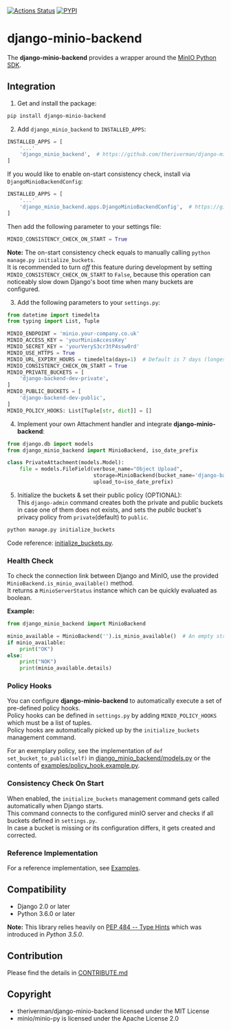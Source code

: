 [![Actions Status](https://github.com/theriverman/django-minio-backend/workflows/build-n-publish/badge.svg)](https://github.com/theriverman/django-minio-backend/actions)
[![PYPI](https://img.shields.io/pypi/v/django-minio-backend.svg)](https://pypi.python.org/pypi/django-minio-backend)

# django-minio-backend
The **django-minio-backend** provides a wrapper around the 
[MinIO Python SDK](https://docs.min.io/docs/python-client-quickstart-guide.html).

## Integration
1. Get and install the package:
```bash
pip install django-minio-backend
```

2. Add `django_minio_backend` to `INSTALLED_APPS`:
```python
INSTALLED_APPS = [
    '...'
    'django_minio_backend',  # https://github.com/theriverman/django-minio-backend
]
```

If you would like to enable on-start consistency check, install via `DjangoMinioBackendConfig`:
```python
INSTALLED_APPS = [
    '...'
    'django_minio_backend.apps.DjangoMinioBackendConfig',  # https://github.com/theriverman/django-minio-backend
]
``` 
Then add the following parameter to your settings file:
```python
MINIO_CONSISTENCY_CHECK_ON_START = True
```

**Note:** The on-start consistency check equals to manually calling `python manage.py initialize_buckets`. <br>
It is recommended to turn *off* this feature during development by setting `MINIO_CONSISTENCY_CHECK_ON_START` to `False`, 
because this operation can noticeably slow down Django's boot time when many buckets are configured.

3. Add the following parameters to your `settings.py`:
```python
from datetime import timedelta
from typing import List, Tuple

MINIO_ENDPOINT = 'minio.your-company.co.uk'
MINIO_ACCESS_KEY = 'yourMinioAccessKey'
MINIO_SECRET_KEY = 'yourVeryS3cr3tP4ssw0rd'
MINIO_USE_HTTPS = True
MINIO_URL_EXPIRY_HOURS = timedelta(days=1)  # Default is 7 days (longest) if not defined
MINIO_CONSISTENCY_CHECK_ON_START = True
MINIO_PRIVATE_BUCKETS = [
    'django-backend-dev-private',
]
MINIO_PUBLIC_BUCKETS = [
    'django-backend-dev-public',
]
MINIO_POLICY_HOOKS: List[Tuple[str, dict]] = []
```

4. Implement your own Attachment handler and integrate **django-minio-backend**:
```python
from django.db import models
from django_minio_backend import MinioBackend, iso_date_prefix

class PrivateAttachment(models.Model):   
    file = models.FileField(verbose_name="Object Upload",
                            storage=MinioBackend(bucket_name='django-backend-dev-private'),
                            upload_to=iso_date_prefix)
```

5. Initialize the buckets & set their public policy (OPTIONAL):<br>
This `django-admin` command creates both the private and public buckets in case one of them does not exists,
and sets the *public* bucket's privacy policy from `private`(default) to `public`.<br>
```bash
python manage.py initialize_buckets
```

Code reference: [initialize_buckets.py](django_minio_backend/management/commands/initialize_buckets.py).

### Health Check
To check the connection link between Django and MinIO, use the provided `MinioBackend.is_minio_available()` method.<br>
It returns a `MinioServerStatus` instance which can be quickly evaluated as boolean.<br>

**Example:**
```python
from django_minio_backend import MinioBackend

minio_available = MinioBackend('').is_minio_available()  # An empty string is fine this time
if minio_available:
    print("OK")
else:
    print("NOK")
    print(minio_available.details)
```

### Policy Hooks
You can configure **django-minio-backend** to automatically execute a set of pre-defined policy hooks. <br>
Policy hooks can be defined in `settings.py` by adding `MINIO_POLICY_HOOKS` which must be a list of tuples. <br>
Policy hooks are automatically picked up by the `initialize_buckets` management command.

For an exemplary policy, see the implementation of `def set_bucket_to_public(self)` 
in [django_minio_backend/models.py](django_minio_backend/models.py) or the contents 
of [examples/policy_hook.example.py](examples/policy_hook.example.py).

### Consistency Check On Start
When enabled, the `initialize_buckets` management command gets called automatically when Django starts. <br>
This command connects to the configured minIO server and checks if all buckets defined in `settings.py`. <br>
In case a bucket is missing or its configuration differs, it gets created and corrected.

### Reference Implementation
For a reference implementation, see [Examples](examples).

## Compatibility
  * Django 2.0 or later
  * Python 3.6.0 or later

**Note:** This library relies heavily on [PEP 484 -- Type Hints](https://www.python.org/dev/peps/pep-0484/) 
which was introduced in *Python 3.5.0*.

## Contribution
Please find the details in [CONTRIBUTE.md](CONTRIBUTE.md)

## Copyright
  * theriverman/django-minio-backend licensed under the MIT License
  * minio/minio-py is licensed under the Apache License 2.0
